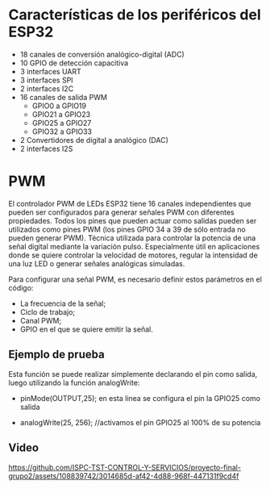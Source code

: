 # Características de los periféricos del ESP32

- 18 canales de conversión analógico-digital (ADC)
- 10 GPIO de detección capacitiva
- 3 interfaces UART
- 3 interfaces SPI
- 2 interfaces I2C
- 16 canales de salida PWM
    - GPIO0 a GPIO19
    - GPIO21 a GPIO23
    - GPIO25 a GPIO27
    - GPIO32 a GPIO33
- 2 Convertidores de digital a analógico (DAC)
- 2 interfaces I2S

# PWM

El controlador PWM de LEDs ESP32 tiene 16 canales independientes que pueden ser configurados para generar señales PWM con diferentes propiedades. Todos los pines que pueden actuar como salidas pueden ser utilizados como pines PWM (los pines GPIO 34 a 39 de sólo entrada no pueden generar PWM). Técnica utilizada para controlar la potencia de una señal digital mediante la variación pulso. Especialmente útil en aplicaciones donde se quiere controlar la velocidad de motores, regular la intensidad de una luz LED o generar señales analógicas simuladas.

Para configurar una señal PWM, es necesario definir estos parámetros en el código:

- La frecuencia de la señal;
- Ciclo de trabajo;
- Canal PWM;
- GPIO en el que se quiere emitir la señal.


## Ejemplo de prueba

Esta función se puede realizar simplemente declarando el pin como salida, luego utilizando la función analogWrite:

- pinMode(OUTPUT,25); en esta linea se configura el pin la GPIO25 como salida

- analogWrite(25, 256); //activamos el pin GPIO25 al 100% de su potencia



## Video

https://github.com/ISPC-TST-CONTROL-Y-SERVICIOS/proyecto-final-grupo2/assets/108839742/3014685d-af42-4d88-968f-447131f9cd4f


